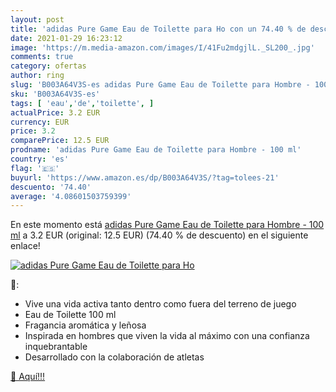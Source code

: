 ```yaml
---
layout: post
title: 'adidas Pure Game Eau de Toilette para Ho con un 74.40 % de descuento'
date: 2021-01-29 16:23:12
image: 'https://m.media-amazon.com/images/I/41Fu2mdgjlL._SL200_.jpg'
comments: true
category: ofertas
author: ring
slug: 'B003A64V3S-es adidas Pure Game Eau de Toilette para Hombre - 100 ml'
sku: 'B003A64V3S-es'
tags: [ 'eau','de','toilette', ]
actualPrice: 3.2 EUR
currency: EUR
price: 3.2
comparePrice: 12.5 EUR
prodname: 'adidas Pure Game Eau de Toilette para Hombre - 100 ml'
country: 'es'
flag: '🇪🇸'
buyurl: 'https://www.amazon.es/dp/B003A64V3S/?tag=tolees-21'
descuento: '74.40'
average: '4.08601503759399'
---
```


En este momento está [adidas Pure Game Eau de Toilette para Hombre - 100 ml](https://www.amazon.es/dp/B003A64V3S/?tag=tolees-21) a 3.2 EUR (original: 12.5 EUR) (74.40 %  de descuento) en el siguiente enlace!

[![adidas Pure Game Eau de Toilette para Ho](https://m.media-amazon.com/images/I/41Fu2mdgjlL._SL200_.jpg)](https://www.amazon.es/dp/B003A64V3S/?tag=tolees-21)

🔎:

- Vive una vida activa tanto dentro como fuera del terreno de juego
- Eau de Toilette 100 ml
- Fragancia aromática y leñosa
- Inspirada en hombres que viven la vida al máximo con una confianza inquebrantable
- Desarrollado con la colaboración de atletas

[🛒 Aquí!!!](https://www.amazon.es/dp/B003A64V3S/?tag=tolees-21)
